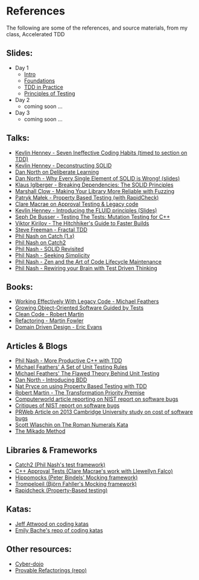 # References

The following are some of the references, and source materials, from my class, Accelerated TDD

## Slides:
* Day 1
	* [Intro](https://www.dropbox.com/scl/fi/pfj41x620cp6fc7vnwbce/0.-Intro.pdf?rlkey=sxurivceouuh6eawif1zs37kp&dl=0)
	* [Foundations](https://www.dropbox.com/scl/fi/wqnri1lop3xse7szyjn8s/1.-Foundations.pdf?rlkey=t41h5bjjig9kxnbhjqgveq99o&dl=0)
	* [TDD in Practice](https://www.dropbox.com/scl/fi/521tj633w5gih1kix9wl8/2.-TDD-in-practice.pdf?rlkey=uf6u4i43rfclat1awbxzsfqbw&dl=0)
	* [Principles of Testing](https://www.dropbox.com/scl/fi/j8m3nec1527s3db8ehp51/3.-Principles-of-Testing.pdf?rlkey=4z4txi0foeczvagf95ms1ci92&dl=0)
* Day 2
	* coming soon ...
* Day 3
	* coming soon ...

## Talks:

* [Kevlin Henney - Seven Ineffective Coding Habits (timed to section on TDD)](https://www.youtube.com/watch?v=SUIUZ09mnwM&feature=youtu.be&t=49m52s)
* [Kevlin Henney - Deconstructing SOLID](https://vimeo.com/157708450)
* [Dan North on Deliberate Learning](https://www.youtube.com/watch?v=SPj-23z-hQA)
* [Dan North - Why Every Single Element of SOLID is Wrong! (slides)](https://speakerdeck.com/tastapod/why-every-element-of-solid-is-wrong)
* [Klaus Iglberger - Breaking Dependencies: The SOLID Principles](https://www.youtube.com/watch?v=Ntraj80qN2k)
* [Marshall Clow - Making Your Library More Reliable with Fuzzing](https://www.youtube.com/watch?v=LlLJRHToyUk)
* [Patryk Małek - Property Based Testing (with RapidCheck)](https://www.youtube.com/watch?v=aiapg-3vDcQ)
* [Clare Macrae on Approval Testing & Legacy code](https://www.youtube.com/watch?v=tXEuf_3VzRE)
* [Kevlin Henney - Introducing the FLUID principles (Slides)](https://www.slideshare.net/Kevlin/introducing-the-fluid-principles)
* [Seph De Busser - Testing The Tests: Mutation Testing for C++](https://www.youtube.com/watch?v=M-5_M8qZXaE)
* [Viktor Kirilov - The Hitchhiker's Guide to Faster Builds](https://www.youtube.com/watch?v=anbOy47fBYI)
* [Steve Freeman - Fractal TDD](https://www.youtube.com/watch?v=7D3t8m4ejMk)
* [Phil Nash on Catch (1.x)](https://www.youtube.com/watch?v=C2LcIp56i-8)
* [Phil Nash on Catch2](https://www.youtube.com/watch?v=3tIE6X5FjDE)
* [Phil Nash - SOLID Revisited](https://www.youtube.com/watch?v=Ko0eV7BGcXs)
* [Phil Nash - Seeking Simplicity](https://www.youtube.com/watch?v=EeviEFkKb6M)
* [Phil Nash - Zen and the Art of Code Lifecycle Maintenance](https://www.youtube.com/watch?v=_vl8hj7NUXs)
* [Phil Nash - Rewiring your Brain with Test Driven Thinking](https://www.youtube.com/watch?v=Hx-1Wtvhvgw)

## Books:

* [Working Effectively With Legacy Code - Michael Feathers](https://www.amazon.com/Working-Effectively-Legacy-Michael-Feathers/dp/0131177052/ref=sr_1_1?ie=UTF8&qid=1538268311&sr=8-1&keywords=working+with+legacy+code)
* [Growing Object-Oriented Software Guided by Tests](http://www.growing-object-oriented-software.com)
* [Clean Code - Robert Martin](https://www.amazon.com/Clean-Code-Handbook-Software-Craftsmanship/dp/0132350882/ref=sr_1_2?ie=UTF8&qid=1538268311&sr=8-2&keywords=working+with+legacy+code)
* [Refactoring - Martin Fowler](https://www.amazon.com/Refactoring-Improving-Design-Existing-Code/dp/0201485672/ref=sr_1_4?ie=UTF8&qid=1538268311&sr=8-4&keywords=working+with+legacy+code)
* [Domain Driven Design - Eric Evans](http://dddcommunity.org/book/evans_2003/)

## Articles & Blogs
* [Phil Nash - More Productive C++ with TDD](https://levelofindirection.com/blog/more-productive-cpp-with-tdd.html)
* [Michael Feathers' A Set of Unit Testing Rules](https://www.artima.com/weblogs/viewpost.jsp?thread=126923)
* [Michael Feathers' The Flawed Theory Behind Unit Testing](http://michaelfeathers.typepad.com/michael_feathers_blog/2008/06/the-flawed-theo.html)
* [Dan North - Introducing BDD](https://dannorth.net/introducing-bdd/)
* [Nat Pryce on using Property Based Testing with TDD](http://www.natpryce.com/articles/000795.html)
* [Robert Martin - The Transformation Priority Premise](https://8thlight.com/blog/uncle-bob/2013/05/27/TheTransformationPriorityPremise.html)
* [Computerworld article reporting on NIST report on software bugs](http://www.computerworld.com/article/2575560/it-management/study--buggy-software-costs-users--vendors-nearly--60b-annually.html)
* [Critiques of NIST report on software bugs](http://www.satisfice.com/nist.htm)
* [PRWeb Article on 2013 Cambridge University study on cost of software bugs](http://www.prweb.com/releases/2013/1/prweb10298185.htm)
* [Scott Wlaschin on The Roman Numerals Kata](https://fsharpforfunandprofit.com/posts/roman-numeral-kata/)
* [The Mikado Method](https://livebook.manning.com/book/the-mikado-method/chapter-1)

## Libraries & Frameworks
* [Catch2 (Phil Nash's test framework)](http://catch-lib.net)
* [C++ Approval Tests (Clare Macrae's work with Llewellyn Falco)](https://github.com/approvals/ApprovalTests.cpp)
* [Hippomocks (Peter Bindels' Mocking framework)](http://www.hippomocks.com)
* [Trompeloeil (Björn Fahller's Mocking framework)](https://github.com/rollbear/trompeloeil)
* [Rapidcheck (Property-Based testing)](https://github.com/emil-e/rapidcheck)

## Katas:

* [Jeff Attwood on coding katas](https://blog.codinghorror.com/the-ultimate-code-kata/)
* [Emily Bache's repo of coding katas](https://github.com/emilybache/start-points-custom)

## Other resources:

* [Cyber-dojo](http://cyber-dojo.org)
* [Provable Refactorings (repo)](https://github.com/digdeeproots/provable-refactorings)

